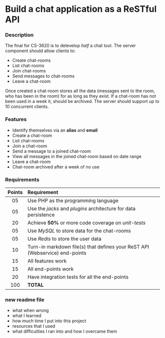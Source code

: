 Build a chat application as a ReSTful API
=========================================

### Description

The final for CS-3620 is to delevelop *half* a chat tool.  The server component should allow clients to:

- Create chat-rooms
- List chat-rooms
- Join chat-rooms
- Send messages to chat-rooms
- Leave a chat-room

Once created a chat-room stores all the data (messages sent to the room, who has been in the room) for as long as they exist.  If a chat-room has not been used in a week it, should be archived.  The server should support up to 10 concurrent clients.

### Features

- Identify themselves via an **alias** and **email**
- Create a chat-room
- List chat-rooms
- Join a chat-room
- Send a message to a joined chat-room
- View all messages in the joined chat-room based on date range
- Leave a chat-room
- Chat-room archived after a week of no use

### Requirements

| Points | Requirement |
|:------:|:------------|
|05|Use PHP as the programming language|
|05|Use the *jacks* and *plugins* architecture for data persistence|
|20|Achieve **50%** or more code coverage on *unit-tests*|
|05|Use *MySQL* to store data for the chat-rooms|
|05|Use *Redis* to store the user data|
|10|Turn-in markdown file(s) that defines your ReST API (Webservice) end-points|
|15|All features work|
|15|All end-points work|
|20|Have integration tests for all the end-points|
|100| **TOTAL** |

### new readme file

- what when wrong
- what I learned
- how much time I put into this project
- resources that I used
- what difficulties I ran into and how I overcame them
